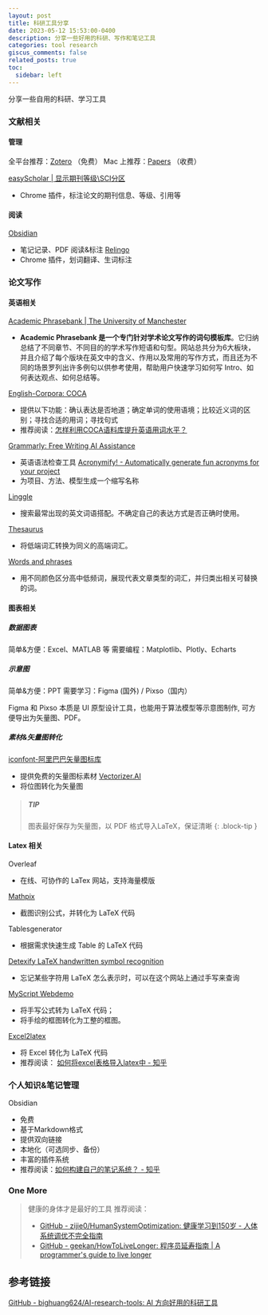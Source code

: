 ```yaml
---
layout: post
title: 科研工具分享
date: 2023-05-12 15:53:00-0400
description: 分享一些好用的科研、写作和笔记工具
categories: tool research
giscus_comments: false
related_posts: true
toc:
  sidebar: left
---
```



分享一些自用的科研、学习工具


### 文献相关
#### 管理
全平台推荐：[Zotero](https://github.com/zotero/zotero) （免费）
Mac 上推荐：[Papers](https://www.papersapp.com/) （收费）

[easyScholar | 显示期刊等级\\SCI分区](https://www.easyscholar.cc/)
- Chrome 插件，标注论文的期刊信息、等级、引用等

#### 阅读
[Obsidian](https://obsidian.md/)
- 笔记记录、PDF 阅读&标注
[Relingo](https://relingo.net/en/index)
- Chrome 插件，划词翻译、生词标注

### 论文写作

#### 英语相关
[Academic Phrasebank | The University of Manchester](https://www.phrasebank.manchester.ac.uk/)
- **Academic Phrasebank 是一个专门针对学术论文写作的词句模板库**。它归纳总结了不同章节、不同目的的学术写作短语和句型。网站总共分为6大板块，并且介绍了每个版块在英文中的含义、作用以及常用的写作方式，而且还为不同的场景罗列出许多例句以供参考使用，帮助用户快速学习如何写 Intro、如何表达观点、如何总结等。

[English-Corpora: COCA](https://www.english-corpora.org/coca/)
- 提供以下功能：确认表达是否地道；确定单词的使用语境；比较近义词的区别；寻找合适的用词；寻找句式
- 推荐阅读：[怎样利用COCA语料库提升英语用词水平？](https://www.zhihu.com/tardis/zm/art/28838654?source_id=1003)

[Grammarly: Free Writing AI Assistance](https://www.grammarly.com/)
- 英语语法检查工具
[Acronymify! - Automatically generate fun acronyms for your project](https://acronymify.com/)
- 为项目、方法、模型生成一个缩写名称

[Linggle](https://linggle.com/)
- 搜索最常出现的英文词语搭配。不确定自己的表达方式是否正确时使用。

[Thesaurus](https://www.thesaurus.com/)
- 将低端词汇转换为同义的高端词汇。

[Words and phrases](https://www.wordandphrase.info/analyzeText.asp)
- 用不同颜色区分高中低频词，展现代表文章类型的词汇，并归类出相关可替换的词。

#### 图表相关

##### 数据图表
简单&方便：Excel、MATLAB 等
需要编程：Matplotlib、Plotly、Echarts

##### 示意图
简单&方便：PPT
需要学习：Figma (国外) / Pixso（国内）

Figma 和 Pixso 本质是 UI 原型设计工具，也能用于算法模型等示意图制作, 可方便导出为矢量图、PDF。

##### 素材&矢量图转化
[iconfont-阿里巴巴矢量图标库](https://www.iconfont.cn/)
- 提供免费的矢量图标素材
[Vectorizer.AI](https://vectorizer.ai/)
- 将位图转化为矢量图


> ##### TIP
>
> 图表最好保存为矢量图，以 PDF 格式导入LaTeX，保证清晰
{: .block-tip }


#### Latex 相关

Overleaf
- 在线、可协作的 LaTex 网站，支持海量模版

[Mathpix](https://mathpix.com/)
- 截图识别公式，并转化为 LaTeX 代码

Tablesgenerator
- 根据需求快速生成 Table 的 LaTeX 代码

[Detexify LaTeX handwritten symbol recognition](http://detexify.kirelabs.org/classify.html)
- 忘记某些字符用 LaTeX 怎么表示时，可以在这个网站上通过手写来查询

[MyScript Webdemo](https://webdemo.myscript.com/)
- 将手写公式转为 LaTeX 代码；
- 将手绘的框图转化为工整的框图。

[Excel2latex](https://ctan.org/pkg/excel2latex)
- 将 Excel 转化为 LaTeX 代码
- 推荐阅读： [如何将excel表格导入latex中 - 知乎](https://zhuanlan.zhihu.com/p/148876880)


### 个人知识&笔记管理
Obsidian
- 免费
- 基于Markdown格式
- 提供双向链接
- 本地化（可选同步、备份）
- 丰富的插件系统
- 推荐阅读：[如何构建自己的笔记系统？ - 知乎](https://www.zhihu.com/question/23427617/answer/1461195696)


### One More

> 健康的身体才是最好的工具
> 推荐阅读：
> - [GitHub - zijie0/HumanSystemOptimization: 健康学习到150岁 - 人体系统调优不完全指南](https://github.com/zijie0/HumanSystemOptimization) 
> - [GitHub - geekan/HowToLiveLonger: 程序员延寿指南 | A programmer's guide to live longer](https://github.com/geekan/HowToLiveLonger)



## 参考链接
[GitHub - bighuang624/AI-research-tools: AI 方向好用的科研工具](https://github.com/bighuang624/AI-research-tools)
